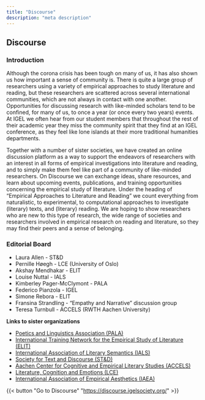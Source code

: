 ```yaml
---
title: "Discourse"
description: "meta description"
---
```


## Discourse

### Introduction
Although the corona crisis has been tough on many of us, it has also shown us how important a sense of community is. There is quite a large group of researchers using a variety of empirical approaches to study literature and reading, but these researchers are scattered across several international communities, which are not always in contact with one another. Opportunities for discussing research with like-minded scholars tend to be confined, for many of us, to once a year (or once every two years) events. 
At IGEL we often hear from our student members that throughout the rest of their academic year they miss the community spirit that they find at an IGEL conference, as they feel like lone islands at their more traditional humanities departments.

Together with a number of sister societies, we have created an online discussion platform as a way to support the endeavors of researchers with an interest in all forms of empirical investigations into literature and reading, and to simply make them feel like part of a community of like-minded researchers. On Discourse we can exchange ideas, share resources, and learn about upcoming events, publications, and training opportunities concerning the empirical study of literature. 
Under the heading of “Empirical Approaches to Literature and Reading” we count everything from naturalistic, to experimental, to computational approaches to investigate (literary) texts, and (literary) reading. We are hoping to show researchers who are new to this type of research, the wide range of societies and researchers involved in empirical research on reading and literature, so they may find their peers and a sense of belonging. 

### Editorial Board
* Laura Allen - ST&D
* Pernille Høegh - LCE (University of Oslo)
* Akshay Mendhakar - ELIT
* Louise Nuttal - IALS
* Kimberley Pager-McClymont - PALA
* Federico Pianzola - IGEL
* Simone Rebora - ELIT
* Fransina Strandling - “Empathy and Narrative” discussion group
* Teresa Turnbull - ACCELS (RWTH Aachen University)

**Links to sister organizations**
* [Poetics and Linguistics Association (PALA)](http://www.pala.ac.uk/)
* [International Training Network for the Empirical Study of Literature (ELIT)](https://www.elitnetwork.eu/)
* [International Association of Literary Semantics (IALS)](https://ials.ac.uk/)
* [Society for Text and Discourse (ST&D)](http://www.societyfortextanddiscourse.org/)
* [Aachen Center for Cognitive and Empirical Literary Studies (ACCELS)](https://www.accels.rwth-aachen.de/go/id/cidrb/?lidx=1)
* [Literature, Cognition and Emotions (LCE)](https://www.hf.uio.no/english/research/strategic-research-areas/lce/)
* [International Association of Empirical Aesthetics (IAEA)](http://www.science-of-aesthetics.org/)

<!--- [Max Planck Institute for Empirical Aesthetics](https://www.aesthetics.mpg.de/en.html) -->


{{< button "Go to Discourse" "https://discourse.igelsociety.org/" >}}